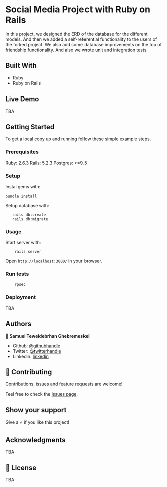 # Social Media Project with Ruby on Rails

In this project, we designed the ERD of the database for the different models. And then we added a self-referential functionality to the users of the forked project. We also add some database improvements on the top of friendship functionality. And also we wrote unit and integration tests.

## Built With

- Ruby 
- Ruby on Rails 

## Live Demo

TBA


## Getting Started

To get a local copy up and running follow these simple example steps.

### Prerequisites

Ruby: 2.6.3
Rails: 5.2.3
Postgres: >=9.5

### Setup

Instal gems with:

```
bundle install
```

Setup database with:

```
   rails db:create
   rails db:migrate
```



### Usage

Start server with:

```
    rails server
```

Open `http://localhost:3000/` in your browser.

### Run tests

```
    rpsec 
```

### Deployment

TBA

## Authors

👤 **Samuel Teweldebrhan Ghebremeskel**

- Github: [@githubhandle](https://github.com/Samitti)
- Twitter: [@twitterhandle](https://twitter.com/Samuel63734232)
- Linkedin: [linkedin](https://www.linkedin.com/in/samuel-ghebremeskel-29685811a/)

## 🤝 Contributing

Contributions, issues and feature requests are welcome!

Feel free to check the [issues page](https://github.com/Samitti/ror-social-scaffold/issues).

## Show your support

Give a ⭐️ if you like this project!

## Acknowledgments

TBA

## 📝 License

TBA

